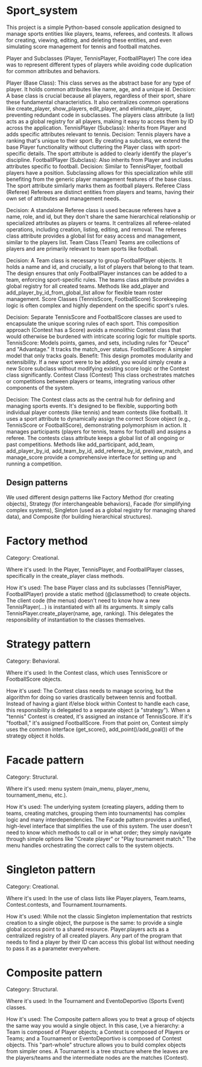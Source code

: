 # Sport_system

This project is a simple Python-based console application designed to manage sports entities like players, teams, referees, and contests. It allows for creating, viewing, editing, and deleting these entities, and even simulating score management for tennis and football matches.

Player and Subclasses (Player, TennisPlayer, FootballPlayer)
The core idea was to represent different types of players while avoiding code duplication for common attributes and behaviors.

Player (Base Class): This class serves as the abstract base for any type of player. It holds common attributes like name, age, and a unique id.
Decision: A base class is crucial because all players, regardless of their sport, share these fundamental characteristics. It also centralizes common operations like create_player, show_players, edit_player, and eliminate_player, preventing redundant code in subclasses. The players class attribute (a list) acts as a global registry for all players, making it easy to access them by ID across the application.
TennisPlayer (Subclass): Inherits from Player and adds specific attributes relevant to tennis.
Decision: Tennis players have a ranking that's unique to their sport. By creating a subclass, we extend the base Player functionality without cluttering the Player class with sport-specific details. The sport attribute is added to clearly identify the player's discipline.
FootballPlayer (Subclass): Also inherits from Player and includes attributes specific to football.
Decision: Similar to TennisPlayer, football players have a position. Subclassing allows for this specialization while still benefiting from the generic player management features of the base class. The sport attribute similarly marks them as football players.
Referee Class (Referee)
Referees are distinct entities from players and teams, having their own set of attributes and management needs.

Decision: A standalone Referee class is used because referees have a name, role, and id, but they don't share the same hierarchical relationship or specialized attributes as players or teams. It centralizes all referee-related operations, including creation, listing, editing, and removal. The referees class attribute provides a global list for easy access and management, similar to the players list.
Team Class (Team)
Teams are collections of players and are primarily relevant to team sports like football.

Decision: A Team class is necessary to group FootballPlayer objects. It holds a name and id, and crucially, a list of players that belong to that team. The design ensures that only FootballPlayer instances can be added to a team, enforcing sport-specific rules. The teams class attribute provides a global registry for all created teams. Methods like add_player and add_player_by_id_from_global_list allow for flexible team roster management.
Score Classes (TennisScore, FootballScore)
Scorekeeping logic is often complex and highly dependent on the specific sport's rules.

Decision: Separate TennisScore and FootballScore classes are used to encapsulate the unique scoring rules of each sport. This composition approach (Contest has a Score) avoids a monolithic Contest class that would otherwise be burdened with intricate scoring logic for multiple sports.
TennisScore: Models points, games, and sets, including rules for "Deuce" and "Advantage." It tracks the match_over status.
FootballScore: A simpler model that only tracks goals.
Benefit: This design promotes modularity and extensibility. If a new sport were to be added, you would simply create a new Score subclass without modifying existing score logic or the Contest class significantly.
Contest Class (Contest)
This class orchestrates matches or competitions between players or teams, integrating various other components of the system.

Decision: The Contest class acts as the central hub for defining and managing sports events. It's designed to be flexible, supporting both individual player contests (like tennis) and team contests (like football).
It uses a sport attribute to dynamically assign the correct Score object (e.g., TennisScore or FootballScore), demonstrating polymorphism in action.
It manages participants (players for tennis, teams for football) and assigns a referee.
The contests class attribute keeps a global list of all ongoing or past competitions.
Methods like add_participant, add_team, add_player_by_id, add_team_by_id, add_referee_by_id, preview_match, and manage_score provide a comprehensive interface for setting up and running a competition.


## Design patterns

We used different design patterns like Factory Method (for creating objects), Strategy (for interchangeable behaviors), Facade (for simplifying complex systems), Singleton (used as a global registry for managing shared data), and Composite (for building hierarchical structures).

# Factory method 
Category: Creational.

Where it's used: In the Player, TennisPlayer, and FootballPlayer classes, specifically in the create_player class methods.

How it's used: The base Player class and its subclasses (TennisPlayer, FootballPlayer) provide a static method (@classmethod) to create objects. The client code (the menus) doesn't need to know how a new TennisPlayer(...) is instantiated with all its arguments. It simply calls TennisPlayer.create_player(name, age, ranking). This delegates the responsibility of instantiation to the classes themselves.

# Strategy pattern
Category: Behavioral.

Where it's used: In the Contest class, which uses TennisScore or FootballScore objects.

How it's used: The Contest class needs to manage scoring, but the algorithm for doing so varies drastically between tennis and football. Instead of having a giant if/else block within Contest to handle each case, this responsibility is delegated to a separate object (a "strategy"). When a "tennis" Contest is created, it's assigned an instance of TennisScore. If it's "football," it's assigned FootballScore. From that point on, Contest simply uses the common interface (get_score(), add_point()/add_goal()) of the strategy object it holds.

# Facade pattern
Category: Structural.

Where it's used: menu system (main_menu, player_menu, tournament_menu, etc.).

How it's used: The underlying system (creating players, adding them to teams, creating matches, grouping them into tournaments) has complex logic and many interdependencies. The Facade pattern provides a unified, high-level interface that simplifies the use of this system. The user doesn't need to know which methods to call or in what order; they simply navigate through simple options like "Create player" or "Play tournament match." The menu handles orchestrating the correct calls to the system objects.

# Singleton pattern
Category: Creational.

Where it's used: In the use of class lists like Player.players, Team.teams, Contest.contests, and Tournament.tournaments.

How it's used: While not the classic Singleton implementation that restricts creation to a single object, the purpose is the same: to provide a single global access point to a shared resource.  Player.players acts as a centralized registry of all created players. Any part of the program that needs to find a player by their ID can access this global list without needing to pass it as a parameter everywhere.

# Composite pattern
Category: Structural.

Where it's used: In the Tournament and EventoDeportivo (Sports Event) classes.

How it's used: The Composite pattern allows you to treat a group of objects the same way you would a single object. In this case, I,ve a hierarchy: a Team is composed of Player objects; a Contest is composed of Players or Teams; and a Tournament or EventoDeportivo is composed of Contest objects. This "part-whole" structure allows you to build complex objects from simpler ones. A Tournament is a tree structure where the leaves are the players/teams and the intermediate nodes are the matches (Contest).

